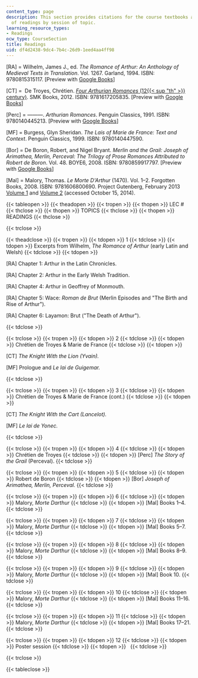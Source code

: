 ```yaml
---
content_type: page
description: This section provides citations for the course textbooks and the schedule
  of readings by session of topic.
learning_resource_types:
- Readings
ocw_type: CourseSection
title: Readings
uid: df4d2438-9dc4-7b4c-26d9-1eed4aa4ff98
---
```


\[RA\] = Wilhelm, James J., ed. _The Romance of Arthur: An Anthology of Medieval Texts in Translation_. Vol. 1267. Garland, 1994. ISBN: 9780815315117. \[Preview with [Google Books](http://books.google.com/books?id=iN6dg0D0gu0C&pg=PAfrontcover)\]

\[CT\] =  De Troyes, Chrétien. [_Four Arthurian Romances_ (12{{< sup "th" >}} century)](http://www.gutenberg.org/files/831/831-h/831-h.htm#link2H_4_0005). SMK Books, 2012. ISBN: 9781617205835. \[Preview with [Google Books](http://books.google.com/books?id=waFGMOsQi98C&pg=PAfrontcover)\]

\[Perc\] = ———. _Arthurian Romances_. Penguin Classics, 1991. ISBN: 9780140445213. \[Preview with [Google Books](http://books.google.com/books?id=KtvzObSSUugC&pg=PAfrontcover)\]

\[MF\] = Burgess, Glyn Sheridan. _The Lais of Marie de France: Text and Context_. Penguin Classics, 1999. ISBN: 9780140447590.

\[Bor\] = De Boron, Robert, and Nigel Bryant. _Merlin and the Grail: Joseph of Arimathea, Merlin, Perceval: The Trilogy of Prose Romances Attributed to Robert de Boron_. Vol. 48. BOYE6, 2008. ISBN: 9780859917797. \[Preview with [Google Books](http://books.google.com/books?id=-Mz3sEURhiQC&pg=PAfrontcover)\]

\[Mal\] = Malory, Thomas. _Le Morte D'Arthur_ (1470). Vol. 1–2. Forgotten Books, 2008. ISBN: 9781606800690. Project Gutenberg, February 2013 [Volume 1](http://www.gutenberg.org/files/1251/1251-h/1251-h.htm) and [Volume 2](http://www.gutenberg.org/files/1252/1252-h/1252-h.htm) (accessed October 15, 2014).

{{< tableopen >}}
{{< theadopen >}}
{{< tropen >}}
{{< thopen >}}
LEC #
{{< thclose >}}
{{< thopen >}}
TOPICS
{{< thclose >}}
{{< thopen >}}
READINGS
{{< thclose >}}

{{< trclose >}}

{{< theadclose >}}
{{< tropen >}}
{{< tdopen >}}
1
{{< tdclose >}}
{{< tdopen >}}
Excerpts from Wilhelm, _The Romance of Arthur_ (early Latin and Welsh)
{{< tdclose >}}
{{< tdopen >}}


\[RA\] Chapter 1: Arthur in the Latin Chronicles.

\[RA\] Chapter 2: Arthur in the Early Welsh Tradition.

\[RA\] Chapter 4: Arthur in Geoffrey of Monmouth.

\[RA\] Chapter 5: Wace: _Roman de Brut_ (Merlin Episodes and "The Birth and Rise of Arthur").

\[RA\] Chapter 6: Layamon: Brut ("The Death of Arthur").


{{< tdclose >}}

{{< trclose >}}
{{< tropen >}}
{{< tdopen >}}
2
{{< tdclose >}}
{{< tdopen >}}
Chrétien de Troyes & Marie de France
{{< tdclose >}}
{{< tdopen >}}


\[CT\] _The Knight With the Lion (Yvain)._

\[MF\] Prologue and _Le lai de Guigemar._


{{< tdclose >}}

{{< trclose >}}
{{< tropen >}}
{{< tdopen >}}
3
{{< tdclose >}}
{{< tdopen >}}
Chrétien de Troyes & Marie de France (cont.)
{{< tdclose >}}
{{< tdopen >}}


\[CT\] _The Knight With the Cart (Lancelot)._

\[MF\] _Le lai de Yonec._


{{< tdclose >}}

{{< trclose >}}
{{< tropen >}}
{{< tdopen >}}
4
{{< tdclose >}}
{{< tdopen >}}
Chrétien de Troyes
{{< tdclose >}}
{{< tdopen >}}
\[Perc\] _The Story of the Grail_ (Perceval).
{{< tdclose >}}

{{< trclose >}}
{{< tropen >}}
{{< tdopen >}}
5
{{< tdclose >}}
{{< tdopen >}}
Robert de Boron
{{< tdclose >}}
{{< tdopen >}}
\[Bor\] _Joseph of Arimathea, Merlin, Perceval._
{{< tdclose >}}

{{< trclose >}}
{{< tropen >}}
{{< tdopen >}}
6
{{< tdclose >}}
{{< tdopen >}}
Malory, _Morte Darthur_
{{< tdclose >}}
{{< tdopen >}}
\[Mal\] Books 1–4.
{{< tdclose >}}

{{< trclose >}}
{{< tropen >}}
{{< tdopen >}}
7
{{< tdclose >}}
{{< tdopen >}}
Malory, _Morte Darthur_
{{< tdclose >}}
{{< tdopen >}}
\[Mal\] Books 5–7.
{{< tdclose >}}

{{< trclose >}}
{{< tropen >}}
{{< tdopen >}}
8
{{< tdclose >}}
{{< tdopen >}}
Malory, _Morte Darthur_
{{< tdclose >}}
{{< tdopen >}}
\[Mal\] Books 8–9.
{{< tdclose >}}

{{< trclose >}}
{{< tropen >}}
{{< tdopen >}}
9
{{< tdclose >}}
{{< tdopen >}}
Malory, _Morte Darthur_
{{< tdclose >}}
{{< tdopen >}}
\[Mal\] Book 10.
{{< tdclose >}}

{{< trclose >}}
{{< tropen >}}
{{< tdopen >}}
10
{{< tdclose >}}
{{< tdopen >}}
Malory, _Morte Darthur_
{{< tdclose >}}
{{< tdopen >}}
\[Mal\] Books 11–16.
{{< tdclose >}}

{{< trclose >}}
{{< tropen >}}
{{< tdopen >}}
11
{{< tdclose >}}
{{< tdopen >}}
Malory, _Morte Darthur_
{{< tdclose >}}
{{< tdopen >}}
\[Mal\] Books 17–21.
{{< tdclose >}}

{{< trclose >}}
{{< tropen >}}
{{< tdopen >}}
12
{{< tdclose >}}
{{< tdopen >}}
Poster session
{{< tdclose >}}
{{< tdopen >}}
 
{{< tdclose >}}

{{< trclose >}}

{{< tableclose >}}